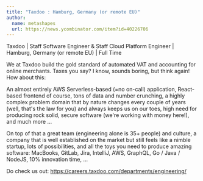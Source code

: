 ```yaml
---
title: "Taxdoo : Hamburg, Germany (or remote EU)"
author:
  name: metashapes
  url: https://news.ycombinator.com/item?id=40226706
---
```

Taxdoo | Staff Software Engineer &amp; Staff Cloud Platform Engineer | Hamburg, Germany (or remote EU) | Full Time

We at Taxdoo build the gold standard of automated VAT and accounting for online merchants. Taxes you say? I know, sounds boring, but think again! How about this:

An almost entirely AWS Serverless-based (=no on-call) application, React-based frontend of course, tons of data and number crunching, a highly complex problem domain that by nature changes every couple of years (well, that&#x27;s the law for you) and always keeps us on our toes, high need for producing rock solid, secure software (we&#x27;re working with money here!), and much more …

On top of that a great team (engineering alone is 35+ people) and culture, a company that is well established on the market but still feels like a nimble startup, lots of possibilities, and all the toys you need to produce amazing software: MacBooks, GitLab, Jira, IntelliJ, AWS, GraphQL, Go &#x2F; Java &#x2F; NodeJS, 10% innovation time, …

Do check us out: <a href="https:&#x2F;&#x2F;careers.taxdoo.com&#x2F;departments&#x2F;engineering&#x2F;" rel="nofollow">https:&#x2F;&#x2F;careers.taxdoo.com&#x2F;departments&#x2F;engineering&#x2F;</a>
